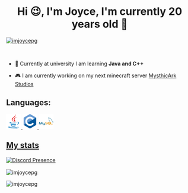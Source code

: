 <h1 align="center">Hi 😉, I'm Joyce, I'm currently 20 years old 🤠</h1>

<p align="left"> <a href="https://twitter.com/imjoycepg" target="blank"><img src="https://img.shields.io/twitter/follow/imjoycepg?color=red&style=for-the-badge" alt="imjoycepg" /></a> </p>

 <br>
 
- 🏫 Currently at university I am learning **Java and C++**

- 🎮 I am currently working on my next minecraft server [MysthicArk Studios](https://twitter.com/mysthicark)

<h2 align="left">Languages:</h3>
<p align="left">
<a href="https://www.java.com" target="_blank" rel="noreferrer"> <img src="https://raw.githubusercontent.com/devicons/devicon/master/icons/java/java-original.svg" alt="java" width="40" height="40"/> </a>
<a href="https://docs.microsoft.com/en-us/cpp/?view=msvc-170" target="_blank" rel="noreferrer"> <img src="https://raw.githubusercontent.com/devicons/devicon/master/icons/c/c-original.svg" alt="c" width="40" height="40"/>
<a href="https://www.mysql.com/" target="_blank" rel="noreferrer"> <img src="https://github.com/devicons/devicon/blob/master/icons/mysql/mysql-original-wordmark.svg" alt="c" width="40" height="40"/>

<h2 align="left">My stats</h3>

<p align="left">
    <a href="https://discord.com/users/299732456037154817" target="_blank" rel="nofollow">
        <img src="https://lanyard-profile-readme.vercel.app/api/299732456037154817?&animated=true&borderRadius=30px&idleMessage=Nothing..." alt="Discord Presence" align="center">
    </a>
</p>

<!-- <div> -->
<p align="left">
<a>
<img align="center" src="https://github-readme-stats.vercel.app/api?username=imjoycepg&show_icons=true&theme=radical&count_private=true&locale=en" alt="imjoycepg" />
</a>
</p>

<p align="left">
<img src="https://github-readme-stats.vercel.app/api/top-langs?username=imjoycepg&show_icons=true&theme=radical&locale=en&layout=compact" alt="imjoycepg" />
</p>

